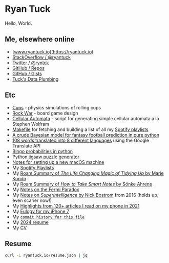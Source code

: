 # Ryan Tuck

Hello, World.

## Me, elsewhere online

- [www.ryantuck.io](https://ryantuck.io)
- [StackOverflow / @ryantuck](https://stackoverflow.com/users/1700270/ryantuck)
- [Twitter / @ryntck](https://twitter.com/ryntck)
- [GitHub / Repos](https://github.com/ryantuck?tab=repositories)
- [GitHub / Gists](https://gist.github.com/ryantuck)
- [Tuck's Data Plumbing](http://tucksdataplumbing.com)

## Etc

- [Cups](https://github.com/ryantuck/cups) - physics simulations of rolling cups
- [Rock War](https://github.com/ryantuck/rock-war) - board game design
- [Cellular Automata](https:github.com/ryantuck/cellular-automata) - script for generating simple cellular automata a la Stephen Wolfram
- [Makefile](https://github.com/ryantuck/ryantuck.github.io/blob/master/spotify/Makefile) for fetching and building a list of all my [Spotify playlists](https://ryantuck.io/spotify/playlists.html)
- [A crude Bayesian model for fantasy football prediction in pure python](https://github.com/ryantuck/lombardi/blob/master/bayes_qb_tds.ipynb)
- [108 words translated into 8 different languages](https://github.com/ryantuck/translate-words/blob/master/output.csv) using the Google Translate API
- [Bingo probabilities in python](https://github.com/ryantuck/bingo/blob/master/scratch.ipynb)
- [Python jigsaw puzzle generator](https://github.com/ryantuck/puzz)
- [Notes for setting up a new macOS machine](https://gist.github.com/ryantuck/73b8df1b2aa728af01bc47ac364a205a)
- My [Spotify Playlists](playlists.md)
- My [Roam Summary of _The Life Changing Magic of Tidying Up_ by Marie Kondo](https://roamresearch.com/#/app/tuck/page/3TcMmIyPF)
- My [Roam Summary of _How to Take Smart Notes_ by Sönke Ahrens](https://roamresearch.com/#/app/tuck/page/yy7oqb4so)
- My [Notes on the Fermi Paradox](https://gist.github.com/ryantuck/a82d7344619644f61978d4eba7ce7c8b)
- My [Notes on _Superintelligence_ by Nick Bostrom](https://gist.github.com/ryantuck/a6b4b0303eddb3bd250ee97f2bde7f9d) from 2016 (holds up, even scarier now!)
- My [Highlights from 120+ articles I read on my phone in 2021](https://roamresearch.com/#/app/tuck/page/nk6SpiSVo)
- My [Eulogy for my iPhone 7](https://roamresearch.com/#/app/tuck/page/zlTpqAgmh)
- My [`commit history for this file`](https://github.com/ryantuck/ryantuck/commits/master/README.md)
- My [2024 resume](https://ryantuck.io/resume)
- My [CV](cv.md)

## Resume

```sh
curl -L ryantuck.io/resume.json | jq
```
